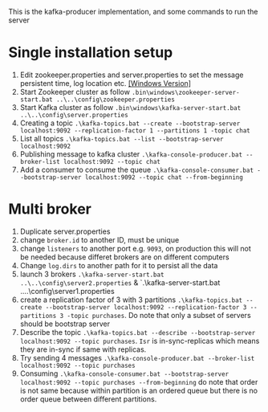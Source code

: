 This is the kafka-producer implementation, and some commands to run the server

# Single installation setup
1. Edit zookeeper.properties and server.properties to set the message persistent time, log location etc. [[Windows Version]](https://www.loginradius.com/blog/async/quick-kafka-installation/)
2. Start Zookeeper cluster as follow `.bin\windows\zookeeper-server-start.bat ..\..\config\zookeeper.properties`
3. Start Kafka cluster as follow `.bin\windows\kafka-server-start.bat ..\..\config\server.properties`
4. Creating a topic `.\kafka-topics.bat --create --bootstrap-server localhost:9092 --replication-factor 1 --partitions 1 -topic chat`
5. List all topics `.\kafka-topics.bat --list --bootstrap-server localhost:9092`
6. Publishing message to kafka cluster `.\kafka-console-producer.bat --broker-list localhost:9092 --topic chat`
7. Add a consumer to consume the queue `.\kafka-console-consumer.bat --bootstrap-server localhost:9092 --topic chat --from-beginning`

# Multi broker
1. Duplicate server.properties
2. change `broker.id` to another ID, must be unique
3. change `listeners` to another port e.g. `9093`, on production this will not be needed because differet brokers are on different computers
4. Change `log.dirs` to another path for it to persist all the data
5. launch 3 brokers `.\kafka-server-start.bat ..\..\config\server2.properties` & `.\kafka-server-start.bat ..\..\config\server1.properties
6. create a replication factor of 3 with 3 partitions `.\kafka-topics.bat --create --bootstrap-server localhost:9092 --replication-factor 3 --partitions 3 -topic purchases`. Do note that only a subset of servers should be bootstrap server
7. Describe the topic `.\kafka-topics.bat --describe --bootstrap-server localhost:9092 --topic purchases`. `Isr` is in-sync-replicas which means they are in-sync if same with replicas.
8. Try sending 4 messages `.\kafka-console-producer.bat --broker-list localhost:9092 --topic purchases`
9. Consuming `.\kafka-console-consumer.bat --bootstrap-server localhost:9092 --topic purchases --from-beginning` do note that order is not same because within partition is an ordered queue but there is no order queue between different partitions.

